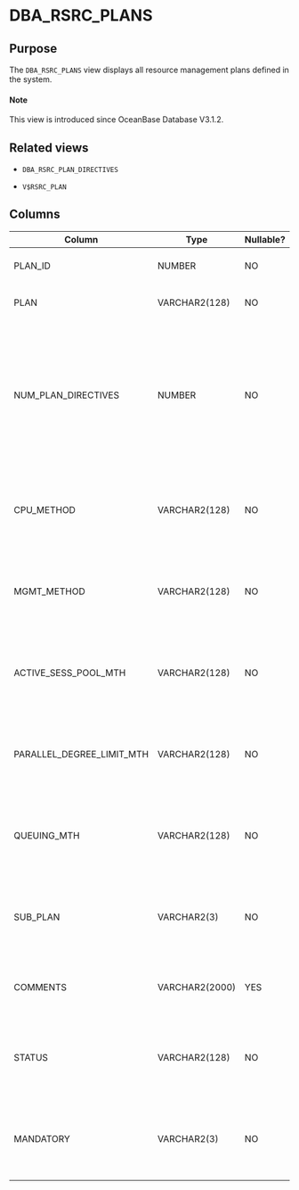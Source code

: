 # DBA_RSRC_PLANS

## Purpose

The `DBA_RSRC_PLANS` view displays all resource management plans defined in the system.

<main id="notice" type='explain'>
  <h4>Note</h4>
  <p>This view is introduced since OceanBase Database V3.1.2. </p>
</main>

## Related views

* `DBA_RSRC_PLAN_DIRECTIVES`

* `V$RSRC_PLAN`

## Columns

| Column | Type | Nullable? | Description |
|---------------------------|----------------|------------|----------------------------------------------------|
| PLAN_ID | NUMBER | NO | The ID of the resource plan.  |
| PLAN | VARCHAR2(128) | NO | The name of the resource plan.  |
| NUM_PLAN_DIRECTIVES | NUMBER | NO | The number of directives defined in the current resource plan.  It is used only for compatibility and the value is fixed to `NULL`.  |
| CPU_METHOD | VARCHAR2(128) | NO | It is used only for compatibility and the value is fixed to `NULL`.  |
| MGMT_METHOD | VARCHAR2(128) | NO | It is used only for compatibility and the value is fixed to `NULL`.  |
| ACTIVE_SESS_POOL_MTH | VARCHAR2(128) | NO | It is used only for compatibility and the value is fixed to `NULL`.  |
| PARALLEL_DEGREE_LIMIT_MTH | VARCHAR2(128) | NO | It is used only for compatibility and the value is fixed to `NULL`.  |
| QUEUING_MTH | VARCHAR2(128) | NO | It is used only for compatibility and the value is fixed to `NULL`.  |
| SUB_PLAN | VARCHAR2(3) | NO | It is used only for compatibility and the value is fixed to `NULL`.  |
| COMMENTS | VARCHAR2(2000) | YES | The comments on the resource plan.  |
| STATUS | VARCHAR2(128) | NO | It is used only for compatibility and the value is fixed to `NULL`.  |
| MANDATORY | VARCHAR2(3) | NO | It is used only for compatibility and the value is fixed to `NULL`.  |
